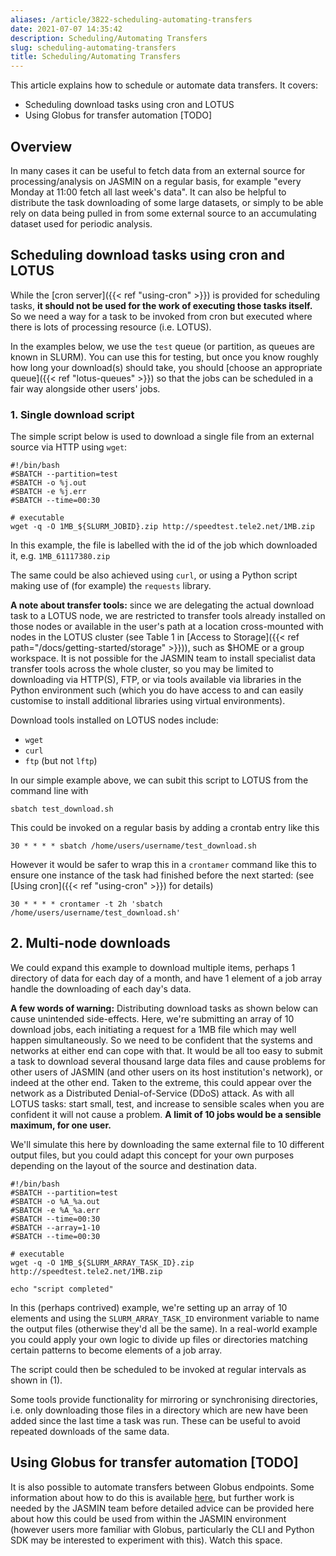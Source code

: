 ```yaml
---
aliases: /article/3822-scheduling-automating-transfers
date: 2021-07-07 14:35:42
description: Scheduling/Automating Transfers
slug: scheduling-automating-transfers
title: Scheduling/Automating Transfers
---
```


This article explains how to schedule or automate data transfers. It covers:

  * Scheduling download tasks using cron and LOTUS
  * Using Globus for transfer automation [TODO]

## Overview

In many cases it can be useful to fetch data from an external source for
processing/analysis on JASMIN on a regular basis, for example "every Monday at
11:00 fetch all last week's data". It can also be helpful to distribute the
task downloading of some large datasets, or simply to be able rely on data
being pulled in from some external source to an accumulating dataset used for
periodic analysis.

## Scheduling download tasks using cron and LOTUS

While the [cron server]({{< ref "using-cron" >}}) is provided for scheduling
tasks, **it should not be used for the work of executing those tasks itself.**
So we need a way for a task to be invoked from cron but executed where there
is lots of processing resource (i.e. LOTUS).

In the examples below, we use the `test` queue (or partition, as queues are
known in SLURM). You can use this for testing, but once you know roughly how
long your download(s) should take, you should [choose an appropriate
queue]({{< ref "lotus-queues" >}}) so that the jobs can be scheduled in a fair
way alongside other users' jobs.

### 1\. Single download script

The simple script below is used to download a single file from an external
source via HTTP using `wget`:

    
    
    #!/bin/bash 
    #SBATCH --partition=test
    #SBATCH -o %j.out 
    #SBATCH -e %j.err
    #SBATCH --time=00:30
    
    # executable 
    wget -q -O 1MB_${SLURM_JOBID}.zip http://speedtest.tele2.net/1MB.zip
    

In this example, the file is labelled with the id of the job which downloaded
it, e.g. `1MB_61117380.zip`

The same could be also achieved using `curl`, or using a Python script making
use of (for example) the `requests` library.

**A note about transfer tools:** since we are delegating the actual download
task to a LOTUS node, we are restricted to transfer tools already installed on
those nodes or available in the user's path at a location cross-mounted with
nodes in the LOTUS cluster (see Table 1 in [Access to Storage]({{< ref path="/docs/getting-started/storage" >}})), such as $HOME or a group workspace. It is not possible for
the JASMIN team to install specialist data transfer tools across the whole
cluster, so you may be limited to downloading via HTTP(S), FTP, or via tools
available via libraries in the Python environment such (which you do have
access to and can easily customise to install additional libraries using
virtual environments).

Download tools installed on LOTUS nodes include:

  * `wget`
  * `curl`
  * `ftp` (but not `lftp`)

In our simple example above, we can subit this script to LOTUS from the
command line with

    
    
    sbatch test_download.sh
    

This could be invoked on a regular basis by adding a crontab entry like this

    
    
    30 * * * * sbatch /home/users/username/test_download.sh
    

However it would be safer to wrap this in a `crontamer` command like this to
ensure one instance of the task had finished before the next started: (see
[Using cron]({{< ref "using-cron" >}}) for details)

    
    
    30 * * * * crontamer -t 2h 'sbatch /home/users/username/test_download.sh'
    

## 2\. Multi-node downloads

We could expand this example to download multiple items, perhaps 1 directory
of data for each day of a month, and have 1 element of a job array handle the
downloading of each day's data.

**A few words of warning:** Distributing download tasks as shown below can
cause unintended side-effects. Here, we're submitting an array of 10 download
jobs, each initiating a request for a 1MB file which may well happen
simultaneously. So we need to be confident that the systems and networks at
either end can cope with that. It would be all too easy to submit a task to
download several thousand large data files and cause problems for other users
of JASMIN (and other users on its host institution's network), or indeed at
the other end. Taken to the extreme, this could appear over the network as a
Distributed Denial-of-Service (DDoS) attack. As with all LOTUS tasks: start
small, test, and increase to sensible scales when you are confident it will
not cause a problem. **A limit of 10 jobs would be a sensible maximum, for one
user.**

We'll simulate this here by downloading the same external file to 10 different
output files, but you could adapt this concept for your own purposes depending
on the layout of the source and destination data.

    
    
    #!/bin/bash 
    #SBATCH --partition=test
    #SBATCH -o %A_%a.out
    #SBATCH -e %A_%a.err
    #SBATCH --time=00:30
    #SBATCH --array=1-10
    #SBATCH --time=00:30
    
    # executable 
    wget -q -O 1MB_${SLURM_ARRAY_TASK_ID}.zip http://speedtest.tele2.net/1MB.zip
    
    echo "script completed"
    

In this (perhaps contrived) example, we're setting up an array of 10 elements
and using the `SLURM_ARRAY_TASK_ID` environment variable to name the output
files (otherwise they'd all be the same). In a real-world example you could
apply your own logic to divide up files or directories matching certain
patterns to become elements of a job array.

The script could then be scheduled to be invoked at regular intervals as shown
in (1).

Some tools provide functionality for mirroring or synchronising directories,
i.e. only downloading those files in a directory which are new have been added
since the last time a task was run. These can be useful to avoid repeated
downloads of the same data.

##  Using Globus for transfer automation [TODO]

It is also possible to automate transfers between Globus endpoints. Some
information about how to do this is available
[here](https://github.com/globus/automation-examples), but further work is
needed by the JASMIN team before detailed advice can be provided here about
how this could be used from within the JASMIN environment (however users more
familiar with Globus, particularly the CLI and Python SDK may be interested to
experiment with this). Watch this space.
